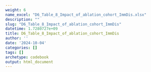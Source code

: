 ```yaml
---
weight: 6
name_excel: "D6_Table_8_Impact_of_ablation_cohort_ImmDis.xlsx"
description: ""
slug: "D6_Table_8_Impact_of_ablation_cohort_ImmDis"
datetime: 1.7280727e+09
title: D6_Table_8_Impact_of_ablation_cohort_ImmDis
author: ''
date: '2024-10-04'
categories: []
tags: []
archetype: codebook
output: html_document
---
```


<div class="tabcontent"></div>
